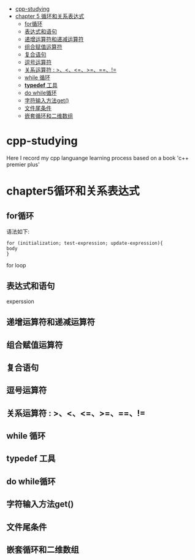 - [cpp-studying](#cpp-studying)
- [chapter 5 循环和关系表达式](#chapter5循环和关系表达式)
  * [for循环](#for循环)
  * [表达式和语句](#------)
  * [递增运算符和递减运算符](#-----------)
  * [组合赋值运算符](#-------)
  * [复合语句](#----)
  * [逗号运算符](#-----)
  * [关系运算符 : >、<、<=、>=、==、!=](#-----------------------)
  * [while 循环](#while---)
  * [**typedef** 工具](#--typedef-----)
  * [do while循环](#do-while--)
  * [字符输入方法get()](#------get--)
  * [文件尾条件](#-----)
  * [嵌套循环和二维数组](#---------)

# cpp-studying
Here I  record my cpp languange learning process based on a book 'c++ premier plus'

# chapter5循环和关系表达式
## for循环
语法如下:
  ```
  for (initialization; test-expression; update-expression){
  body
  }
  ```
  for loop
## 表达式和语句
  experssion
## 递增运算符和递减运算符

## 组合赋值运算符

## 复合语句

## 逗号运算符

## 关系运算符 : >、<、<=、>=、==、!=

## while 循环

## **typedef** 工具

## do while循环

## 字符输入方法get()

## 文件尾条件

## 嵌套循环和二维数组
